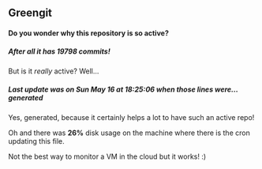 ## Greengit

#### Do you wonder why this repository is so active?

##### After all it has 19798 commits!

But is it *really* active? Well...

##### Last update was on Sun May 16 at 18:25:06 when those lines were... generated

Yes, generated, because it certainly helps a lot to have such an active repo!

Oh and there was **26%** disk usage on the machine
where there is the cron updating this file.

Not the best way to monitor a VM in the cloud but it works! :)
